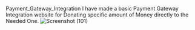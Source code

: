 Payment_Gateway_Integration 
I have made a basic Payment Gateway Integration website for Donating specific amount of Money directly to the Needed One.
![Screenshot (101)](https://github.com/IKJYOT206/Payment_Gateway_Integration-/assets/84682903/f7f9aa6a-27ef-4ae8-b30e-32a96f78ae8b)
